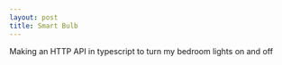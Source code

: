 ```yaml
---
layout: post
title: Smart Bulb
---
```


Making an HTTP API in typescript to turn my bedroom lights on and off